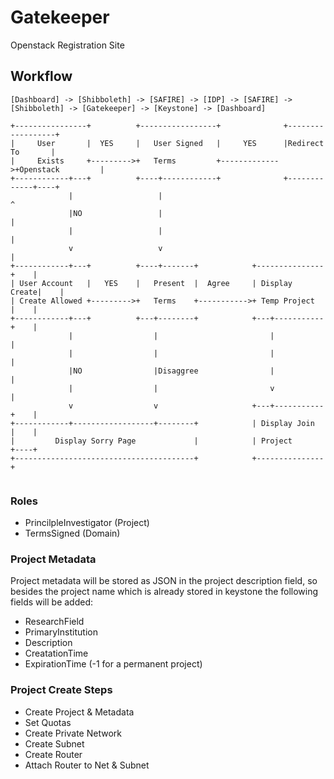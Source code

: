 # Gatekeeper
Openstack Registration Site

## Workflow

```
[Dashboard] -> [Shibboleth] -> [SAFIRE] -> [IDP] -> [SAFIRE] -> [Shibboleth] -> [Gatekeeper] -> [Keystone] -> [Dashboard]
```

```
+----------------+          +-----------------+              +------------------+
|     User       |  YES     |   User Signed   |     YES      |Redirect To       |
|     Exists     +--------->+   Terms         +------------->+Openstack         |
+------------+---+          +----+------------+              +-------------+----+
             |                   |                                         ^
             |NO                 |                                         |
             |                   |                                         |
             v                   v                                         |
+------------+---+          +----+-------+            +---------------+    |
| User Account   |   YES    |   Present  |  Agree     | Display Create|    |
| Create Allowed +--------->+   Terms    +----------->+ Temp Project  |    |
+------------+---+          +---+--------+            +---+-----------+    |
             |                  |                         |                |
             |                  |                         |                |
             |NO                |Disaggree                |                |
             |                  |                         v                |
             v                  v                     +---+-----------+    |
+------------+------------------+--------+            | Display Join  |    |
|         Display Sorry Page             |            | Project       +----+
+----------------------------------------+            +---------------+


```

### Roles
* PrincilpleInvestigator (Project)
* TermsSigned (Domain)

### Project Metadata
Project metadata will be stored as JSON in the project description field, so besides the project name which is already stored in keystone the following fields will be added:
* ResearchField
* PrimaryInstitution
* Description
* CreatationTime
* ExpirationTime (-1 for a permanent project)

### Project Create Steps
* Create Project & Metadata
* Set Quotas
* Create Private Network
* Create Subnet
* Create Router
* Attach Router to Net & Subnet
